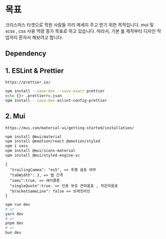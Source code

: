 
# 목표

크리스마스 타겟으로 학원 사람들 끼리 메세지 주고 받기 위한 목적입니다.
mui 및 scss , css 사용 역량 증가 목표로 하고 있습니다.
따라서, 기본 틀 제작부터 디자인 작업까지 혼자서 해보려고 합니다.


Dependency
---


## 1. ESLint & Prettier
```
https://prettier.io/
```

```bash
npm install --save-dev --save-exact prettier
echo {}> .prettierrc.json
npm install --save-dev eslint-config-prettier
```

## 2. Mui

```
https://mui.com/material-ui/getting-started/installation/
```

```bash
npm install @mui/material  
npm install @emotion/react @emotion/styled 
npm i sass
npm install @mui/icons-material
npm install @mui/styled-engine-sc

```

```
{
  "trailingComma": "es5", => 후행 쉼표 여부 
  "tabWidth": 2, => 탭 간격
  "semi":true, => 새미콜론
  "singleQuote":true. => 인용 부호 큰따옴표 , 작은따옴표
  "bracketSameLine": false => 브래킷라인
}

```




```bash
npm run dev
# or
yarn dev
# or
pnpm dev
# or
bun dev
```
